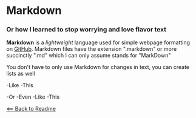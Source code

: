 # Markdown

### Or how I learned to stop worrying and love flavor text

**Markdown** is a *lightweight* language used for simple webpage formatting on [GitHub](http://github.com). Markdown files have the extension ".markdown" or more succinctly ".md" which I can only assume stands for "MarkDown"

You don't have to only use Markdown for changes in text, you can create lists as well

-Like
-This

-Or
  -Even
      -Like
          -This


[<== Back to Readme](README.md)
